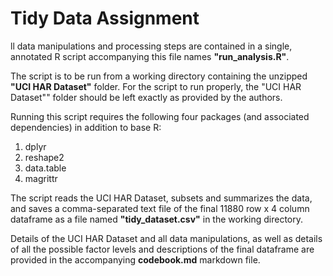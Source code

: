 Tidy Data Assignment
====================

ll data manipulations and processing steps are contained in a single, annotated R script accompanying this file names **"run_analysis.R"**.

The script is to be run from a working directory containing the unzipped **"UCI HAR Dataset"** folder. For the script to run properly, the "UCI HAR Dataset"" folder should be left exactly as provided by the authors.

Running this script requires the following four packages (and associated dependencies) in addition to base R:

1. dplyr
2. reshape2
3. data.table
4. magrittr

The script reads the UCI HAR Dataset, subsets and summarizes the data, and saves a comma-separated text file of the final 11880 row x 4 column dataframe as a file named **"tidy_dataset.csv"** in the working directory. 

Details of the UCI HAR Dataset and all data manipulations, as well as details of all the possible factor levels and descriptions of the final dataframe are provided in the accompanying **codebook.md** markdown file.
